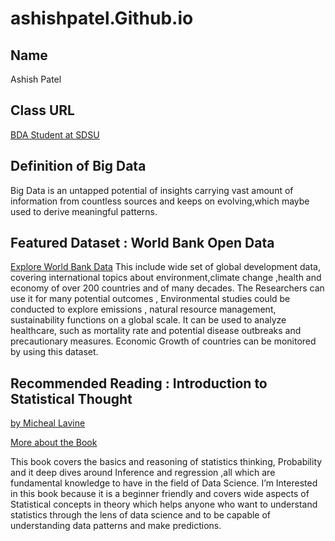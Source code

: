 # ashishpatel.Github.io

## Name
Ashish Patel

## Class URL
[BDA Student at SDSU](https://sdsu.instructure.com/courses/162125)

## Definition of Big Data 
Big Data is an untapped potential of insights carrying vast amount of information from countless sources and keeps on evolving,which maybe used to derive meaningful patterns.

## Featured Dataset : World Bank Open Data
[Explore World Bank Data](https://data.worldbank.org)
This include wide set of global development data, covering international topics about environment,climate change ,health and economy of over 200 countries and of many decades.
The Researchers can use it for many potential outcomes , Environmental studies could be conducted to explore emissions , natural resource management, sustainability functions on a global scale.
It can be used to analyze healthcare, such as mortality rate and potential disease outbreaks and precautionary measures.
Economic Growth of countries can be monitored by using this dataset.

## Recommended Reading : Introduction to Statistical Thought
[by Micheal Lavine](https://www.umass.edu/natural-sciences/about/directory/michael-lavine)

[More about the Book](https://people.math.umass.edu/~lavine/Book/book.pdf)

This book covers the basics and reasoning of statistics thinking, Probability and it deep dives around Inference and regression ,all which are fundamental knowledge to have in the field of Data Science. I’m Interested in this book because it is a beginner friendly and covers wide aspects of Statistical concepts in theory which helps anyone who want to understand statistics through the lens of data science and to be capable of understanding data patterns and make predictions.
